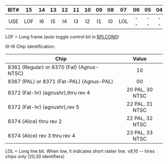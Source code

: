 | BIT# | 15 | 14 | 13 | 12 | 11 | 10 | 09 | 08 | 07 | 06 | 05 | 04 | 03 | 02 | 01 | 00 |
|:-:|:-:|:-:|:-:|:-:|:-:|:-:|:-:|:-:|:-:|:-:|:-:|:-:|:-:|:-:|:-:|:-:|
| USE | LOF | I6 | I5 | I4 | I3 | I2 | I1 | I0 | LOL | -- | -- | -- | -- | V10 | V9 | V8 |

LOF = Long frame (auto toggle control bit in [BPLCON0](BPLCON0.md))

I0-I6 Chip identification:


| Chip                                      | Value           |
|-------------------------------------------|:---------------:|
| 8361 (Regular) or 8370 (Fat) (Agnus-NTSC) | 10              |
| 8367 (PAL) or 8371 (Fat-PAL) (Agnus-PAL)  | 00              |
| 8372 (Fat-hr) (agnushr),thru rev 4        | 20 PAL, 30 NTSC |
| 8372 (Fat-hr) (agnushr),rev 5             | 22 PAL, 31 NTSC |
| 8374 (Alice) thru rev 2                   | 22 PAL, 32 NTSC |
| 8374 (Alice) rev 3 thru rev 4             | 23 PAL, 33 NTSC |


LOL = Long line bit. When low, it indicates short raster line.
v9,10 -- hires chips only (20,30 identifiers)